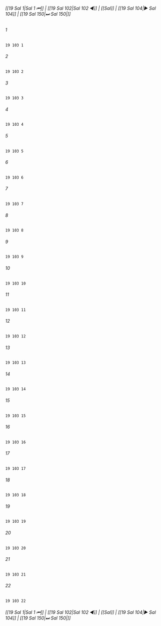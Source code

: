 
###### [[19 Sal 1|Sal 1 ⏮]] | [[19 Sal 102|Sal 102 ◀]] | [[Sal]] | [[19 Sal 104|▶ Sal 104]] | [[19 Sal 150|⏭ Sal 150|]]

###### 1
``` verse
19 103 1 
```
###### 2
``` verse
19 103 2 
```
###### 3
``` verse
19 103 3 
```
###### 4
``` verse
19 103 4 
```
###### 5
``` verse
19 103 5 
```
###### 6
``` verse
19 103 6 
```
###### 7
``` verse
19 103 7 
```
###### 8
``` verse
19 103 8 
```
###### 9
``` verse
19 103 9 
```
###### 10
``` verse
19 103 10 
```
###### 11
``` verse
19 103 11 
```
###### 12
``` verse
19 103 12 
```
###### 13
``` verse
19 103 13 
```
###### 14
``` verse
19 103 14 
```
###### 15
``` verse
19 103 15 
```
###### 16
``` verse
19 103 16 
```
###### 17
``` verse
19 103 17 
```
###### 18
``` verse
19 103 18 
```
###### 19
``` verse
19 103 19 
```
###### 20
``` verse
19 103 20 
```
###### 21
``` verse
19 103 21 
```
###### 22
``` verse
19 103 22 
```

###### [[19 Sal 1|Sal 1 ⏮]] | [[19 Sal 102|Sal 102 ◀]] | [[Sal]] | [[19 Sal 104|▶ Sal 104]] | [[19 Sal 150|⏭ Sal 150|]]

